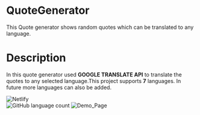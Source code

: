 # QuoteGenerator

This Quote generator shows random quotes which can be translated to any language.

# Description

In this quote generator used **GOOGLE TRANSLATE API** to translate the quotes to any selected language.This project supports **7** languages.
In future more languages can also be added.

![Netlify](https://img.shields.io/netlify/a85b3a15-9ecc-4ee8-bc90-c0498f5156da)  
![GitHub language count](https://img.shields.io/github/languages/count/sasi7392/QuoteGenerator)
![Demo_Page](../images/demo1.png)